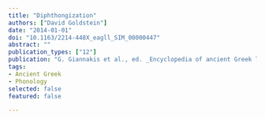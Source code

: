 ```yaml
---
title: "Diphthongization"
authors: ["David Goldstein"]
date: "2014-01-01"
doi: "10.1163/2214-448X_eagll_SIM_00000447"
abstract: ""
publication_types: ["12"]
publication: "G. Giannakis et al., ed. _Encyclopedia of ancient Greek language and linguistics_, vol. 1:498. Leiden: Brill"
tags:
- Ancient Greek
- Phonology
selected: false
featured: false

---
```

